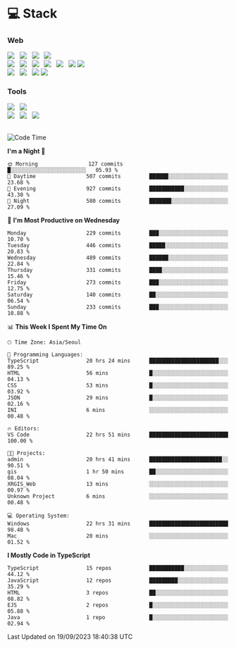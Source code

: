 <h1>💻 Stack</h1>
<div>
 <h3>Web</h3>
 <!-- badge : https://shields.io/ -->
 <!-- icon : https://simpleicons.org/?q=Get -->
 <img src="https://img.shields.io/badge/HTML5-e74c3c?style=flat-square&logo=HTML5&logoColor=white"/> &nbsp 
 <img src="https://img.shields.io/badge/CSS3-0A84FF?style=flat-square&logo=CSS3&logoColor=white"/> &nbsp 
 <img src="https://img.shields.io/badge/JavaScript-FFCD11?style=flat-square&logo=JavaScript&logoColor=white"/> &nbsp 
 <img src="https://img.shields.io/badge/TypeScript-3075C0?style=flat-square&logo=TypeScript&logoColor=white"/>
 <br/>
 <img src="https://img.shields.io/badge/Next-000000?style=flat-square&logo=nextdotjs&logoColor=white"/> &nbsp 
 <img src="https://img.shields.io/badge/React-00BCF6?style=flat-square&logo=React&logoColor=white"/> &nbsp 
 <img src="https://img.shields.io/badge/Redux-764ABC?style=flat-square&logo=Redux&logoColor=white"/> &nbsp
 <img src="https://img.shields.io/badge/Recoil-3578E5?style=flat-square&logo=recoil&logoColor=white"/> &nbsp
 <img src="https://img.shields.io/badge/React-Query-FF4154?style=flat-square&logo=reactquery&logoColor=white"/> &nbsp 
 <img src="https://img.shields.io/badge/styled%2Dcomponents-DB7093?style=flat-square&logo=styled%2Dcomponents&logoColor=white"/>
 <img src="https://img.shields.io/badge/CSS Modules-000000?style=flat-square&logo=CSS Modules&logoColor=white"/> &nbsp 
 <br/>
 <img src="https://img.shields.io/badge/Node-339933?style=flat-square&logo=Node.js&logoColor=white"/> &nbsp 
 <img src="https://img.shields.io/badge/Express-000000?style=flat-square&logo=Express&logoColor=white"/> &nbsp 
 <img src="https://img.shields.io/badge/MongoDB-47A248?style=flat-square&logo=MongoDB&logoColor=white"/>
 <img src="https://img.shields.io/badge/MariaDB-003545?style=flat-square&logo=mariadb&logoColor=white"/>
 
 <h3>Tools</h3>
 <img src="https://img.shields.io/badge/Visual Studio Code-007ACC?style=flat-square&logo=Visual Studio Code&logoColor=white"/> &nbsp 
 <img src="https://img.shields.io/badge/Postman-FF6C37?style=flat-square&logo=Postman&logoColor=white"/> &nbsp
 <br>
 <img src="https://img.shields.io/badge/Adobe Photoshop-31A8FF?style=flat-square&logo=Adobe Photoshop&logoColor=white"/> &nbsp 
 <img src="https://img.shields.io/badge/Adobe Illustrator-FF9A00?style=flat-square&logo=Adobe Illustrator&logoColor=white"/> &nbsp 
 <img src="https://img.shields.io/badge/Figma-F24E1E?style=flat-square&logo=Figma&logoColor=white"/> &nbsp
</div>

<br>

<!--START_SECTION:waka-->
![Code Time](http://img.shields.io/badge/Code%20Time-491%20hrs%2022%20mins-blue)

**I'm a Night 🦉** 

```text
🌞 Morning                127 commits         █░░░░░░░░░░░░░░░░░░░░░░░░   05.93 % 
🌆 Daytime                507 commits         ██████░░░░░░░░░░░░░░░░░░░   23.68 % 
🌃 Evening                927 commits         ███████████░░░░░░░░░░░░░░   43.30 % 
🌙 Night                  580 commits         ███████░░░░░░░░░░░░░░░░░░   27.09 % 
```
📅 **I'm Most Productive on Wednesday** 

```text
Monday                   229 commits         ███░░░░░░░░░░░░░░░░░░░░░░   10.70 % 
Tuesday                  446 commits         █████░░░░░░░░░░░░░░░░░░░░   20.83 % 
Wednesday                489 commits         ██████░░░░░░░░░░░░░░░░░░░   22.84 % 
Thursday                 331 commits         ████░░░░░░░░░░░░░░░░░░░░░   15.46 % 
Friday                   273 commits         ███░░░░░░░░░░░░░░░░░░░░░░   12.75 % 
Saturday                 140 commits         ██░░░░░░░░░░░░░░░░░░░░░░░   06.54 % 
Sunday                   233 commits         ███░░░░░░░░░░░░░░░░░░░░░░   10.88 % 
```


📊 **This Week I Spent My Time On** 

```text
🕑︎ Time Zone: Asia/Seoul

💬 Programming Languages: 
TypeScript               20 hrs 24 mins      ██████████████████████░░░   89.25 % 
HTML                     56 mins             █░░░░░░░░░░░░░░░░░░░░░░░░   04.13 % 
CSS                      53 mins             █░░░░░░░░░░░░░░░░░░░░░░░░   03.92 % 
JSON                     29 mins             █░░░░░░░░░░░░░░░░░░░░░░░░   02.16 % 
INI                      6 mins              ░░░░░░░░░░░░░░░░░░░░░░░░░   00.48 % 

🔥 Editors: 
VS Code                  22 hrs 51 mins      █████████████████████████   100.00 % 

🐱‍💻 Projects: 
admin                    20 hrs 41 mins      ███████████████████████░░   90.51 % 
gis                      1 hr 50 mins        ██░░░░░░░░░░░░░░░░░░░░░░░   08.04 % 
XRGIS_Web                13 mins             ░░░░░░░░░░░░░░░░░░░░░░░░░   00.97 % 
Unknown Project          6 mins              ░░░░░░░░░░░░░░░░░░░░░░░░░   00.48 % 

💻 Operating System: 
Windows                  22 hrs 31 mins      █████████████████████████   98.48 % 
Mac                      20 mins             ░░░░░░░░░░░░░░░░░░░░░░░░░   01.52 % 
```

**I Mostly Code in TypeScript** 

```text
TypeScript               15 repos            ███████████░░░░░░░░░░░░░░   44.12 % 
JavaScript               12 repos            █████████░░░░░░░░░░░░░░░░   35.29 % 
HTML                     3 repos             ██░░░░░░░░░░░░░░░░░░░░░░░   08.82 % 
EJS                      2 repos             █░░░░░░░░░░░░░░░░░░░░░░░░   05.88 % 
Java                     1 repo              █░░░░░░░░░░░░░░░░░░░░░░░░   02.94 % 
```




 Last Updated on 19/09/2023 18:40:38 UTC
<!--END_SECTION:waka-->
